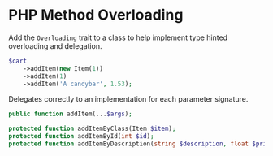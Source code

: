 PHP Method Overloading
================================================================================

Add the `Overloading` trait to a class to help implement type hinted overloading and delegation.

```php
$cart
    ->addItem(new Item(1))
    ->addItem(1)
    ->addItem('A candybar', 1.53);
```

Delegates correctly to an implementation for each parameter signature. 

```php
public function addItem(...$args);

protected function addItemByClass(Item $item);
protected function addItemById(int $id);
protected function addItemByDescription(string $description, float $price);
```

